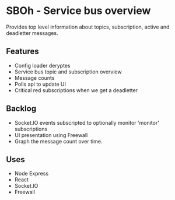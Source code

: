 # SBOh - Service bus overview

Provides top level information about topics, subscription, active and deadletter messages.

## Features

+ Config loader deryptes
+ Service bus topic and subscription overview
+ Message counts
+ Polls api to update UI 
+ Critical red subscriptions when we get a deadletter

## Backlog

+ Socket.IO events subscripted to optionally monitor 'monitor' subscriptions 
+ UI presentation using Freewall
+ Graph the message count over time.

## Uses

+ Node Express
+ React
+ Socket.IO
+ Freewall